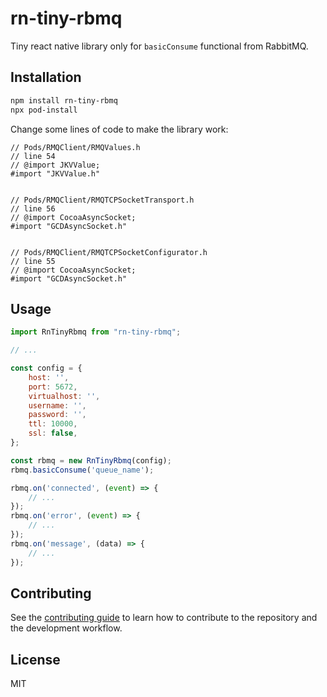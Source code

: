 # rn-tiny-rbmq

Tiny react native library only for `basicConsume` functional from RabbitMQ.

## Installation

```sh
npm install rn-tiny-rbmq
npx pod-install
```


Change some lines of code to make the library work:
```objc
// Pods/RMQClient/RMQValues.h
// line 54 
// @import JKVValue;
#import "JKVValue.h"


// Pods/RMQClient/RMQTCPSocketTransport.h
// line 56
// @import CocoaAsyncSocket;
#import "GCDAsyncSocket.h"


// Pods/RMQClient/RMQTCPSocketConfigurator.h
// line 55
// @import CocoaAsyncSocket;
#import "GCDAsyncSocket.h"
```

## Usage

```js
import RnTinyRbmq from "rn-tiny-rbmq";

// ...

const config = {
    host: '',
    port: 5672,
    virtualhost: '',
    username: '',
    password: '',
    ttl: 10000,
    ssl: false,
};

const rbmq = new RnTinyRbmq(config);
rbmq.basicConsume('queue_name');

rbmq.on('connected', (event) => {
    // ...
});
rbmq.on('error', (event) => {
    // ...
});
rbmq.on('message', (data) => {
    // ...
});
```

## Contributing

See the [contributing guide](CONTRIBUTING.md) to learn how to contribute to the repository and the development workflow.

## License

MIT
